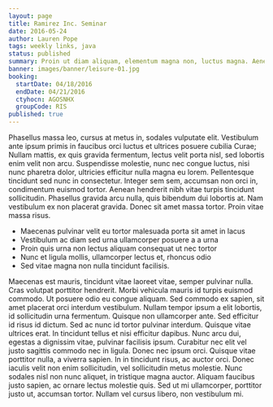 ```yaml
---
layout: page
title: Ramirez Inc. Seminar
date: 2016-05-24
author: Lauren Pope
tags: weekly links, java
status: published
summary: Proin ut diam aliquam, elementum magna non, luctus magna. Aenean.
banner: images/banner/leisure-01.jpg
booking:
  startDate: 04/18/2016
  endDate: 04/21/2016
  ctyhocn: AGOSNHX
  groupCode: RIS
published: true
---
```

Phasellus massa leo, cursus at metus in, sodales vulputate elit. Vestibulum ante ipsum primis in faucibus orci luctus et ultrices posuere cubilia Curae; Nullam mattis, ex quis gravida fermentum, lectus velit porta nisl, sed lobortis enim velit non arcu. Suspendisse molestie, nunc nec congue luctus, nisi nunc pharetra dolor, ultricies efficitur nulla magna eu lorem. Pellentesque tincidunt sed nunc in consectetur. Integer sem sem, accumsan non orci in, condimentum euismod tortor. Aenean hendrerit nibh vitae turpis tincidunt sollicitudin. Phasellus gravida arcu nulla, quis bibendum dui lobortis at. Nam vestibulum ex non placerat gravida. Donec sit amet massa tortor. Proin vitae massa risus.

* Maecenas pulvinar velit eu tortor malesuada porta sit amet in lacus
* Vestibulum ac diam sed urna ullamcorper posuere a a urna
* Proin quis urna non lectus aliquam consequat ut nec tortor
* Nunc et ligula mollis, ullamcorper lectus et, rhoncus odio
* Sed vitae magna non nulla tincidunt facilisis.

Maecenas est mauris, tincidunt vitae laoreet vitae, semper pulvinar nulla. Cras volutpat porttitor hendrerit. Morbi vehicula mauris id turpis euismod commodo. Ut posuere odio eu congue aliquam. Sed commodo ex sapien, sit amet placerat orci interdum vestibulum. Nullam tempor ipsum a elit lobortis, id sollicitudin urna fermentum. Quisque non ullamcorper ante. Sed efficitur id risus id dictum. Sed ac nunc id tortor pulvinar interdum.
Quisque vitae ultrices erat. In tincidunt tellus et nisi efficitur dapibus. Nunc arcu dui, egestas a dignissim vitae, pulvinar facilisis ipsum. Curabitur nec elit vel justo sagittis commodo nec in ligula. Donec nec ipsum orci. Quisque vitae porttitor nulla, a viverra sapien. In in tincidunt risus, ac auctor orci. Donec iaculis velit non enim sollicitudin, vel sollicitudin metus molestie. Nunc sodales nisl non nunc aliquet, in tristique magna auctor. Aliquam faucibus justo sapien, ac ornare lectus molestie quis. Sed ut mi ullamcorper, porttitor justo ut, accumsan tortor. Nullam vel cursus libero, non vestibulum mi.

